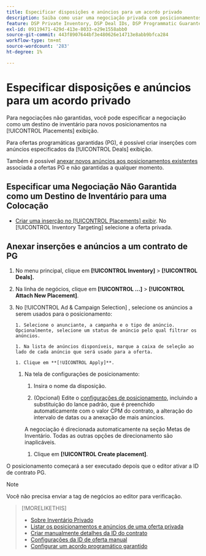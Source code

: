 ```yaml
---
title: Especificar disposições e anúncios para um acordo privado
description: Saiba como usar uma negociação privada com posicionamentos e anúncios adicionais.
feature: DSP Private Inventory, DSP Deal IDs, DSP Programmatic Guaranteed Deals
exl-id: 09119471-429d-413e-8033-e29e1558abb0
source-git-commit: 443f8907644bf3e480626e14713e8abb9bfca284
workflow-type: tm+mt
source-wordcount: '283'
ht-degree: 1%

---
```


# Especificar disposições e anúncios para um acordo privado

Para negociações não garantidas, você pode especificar a negociação como um destino de inventário para novos posicionamentos na [!UICONTROL Placements] exibição.

Para ofertas programáticas garantidas (PG), é possível criar inserções com anúncios especificados da [!UICONTROL Deals] exibição.

Também é possível [anexar novos anúncios aos posicionamentos existentes](/help/dsp/campaign-management/ads/ad-attach-to-placement.md) associada a ofertas PG e não garantidas a qualquer momento.

## Especificar uma Negociação Não Garantida como um Destino de Inventário para uma Colocação

* [Criar uma inserção no [!UICONTROL Placements] exibir](/help/dsp/campaign-management/placements/placement-create.md). No [!UICONTROL Inventory Targeting] selecione a oferta privada.

## Anexar inserções e anúncios a um contrato de PG

1. No menu principal, clique em **[!UICONTROL Inventory]** > **[!UICONTROL Deals].**

1. Na linha de negócios, clique em  **[!UICONTROL ...]** > **[!UICONTROL Attach New Placement]**.

1. No [!UICONTROL Ad & Campaign Selection] , selecione os anúncios a serem usados para o posicionamento:

       1. Selecione o anunciante, a campanha e o tipo de anúncio. Opcionalmente, selecione um status de anúncio pelo qual filtrar os anúncios.
       
       1. Na lista de anúncios disponíveis, marque a caixa de seleção ao lado de cada anúncio que será usado para a oferta.
       
       1. Clique em **[!UICONTROL Apply]**.
   
   1. Na tela de configurações de posicionamento:

      1. Insira o nome da disposição.

      1. (Opcional) Edite o [configurações de posicionamento](/help/dsp/campaign-management/placements/placement-settings.md), incluindo a substituição do lance padrão, que é preenchido automaticamente com o valor CPM do contrato, a alteração do intervalo de datas ou a anexação de mais anúncios.

      A negociação é direcionada automaticamente na seção Metas de Inventário. Todas as outras opções de direcionamento são inaplicáveis.

      1. Clique em **[!UICONTROL Create placement]**.


O posicionamento começará a ser executado depois que o editor ativar a ID de contrato PG.

>[!NOTE]
>
> Você não precisa enviar a tag de negócios ao editor para verificação.

>[!MORELIKETHIS]
>
>* [Sobre Inventário Privado](private-inventory-about.md)
>* [Listar os posicionamentos e anúncios de uma oferta privada](/help/dsp/inventory/private-deal-view-placements.md)
>* [Criar manualmente detalhes da ID do contrato](deal-id-create.md)
>* [Configurações da ID de oferta manual](deal-id-settings.md)
>* [Configurar um acordo programático garantido](programmatic-guaranteed-set-up.md)

